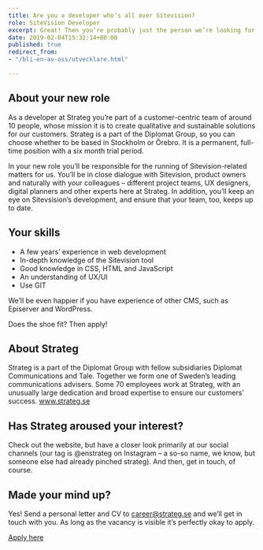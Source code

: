 ```yaml
---
title: Are you a developer who’s all over Sitevision?
role: SiteVision Developer
excerpt: Great! Then you’re probably just the person we’re looking for.
date: 2019-02-04T15:32:14+00:00
published: true
redirect_from:
- "/bli-en-av-oss/utvecklare.html"

---
```

## About your new role

As a developer at Strateg you’re part of a customer-centric team of around 10 people, whose mission it is to create qualitative and sustainable solutions for our customers. Strateg is a part of the Diplomat Group, so you can choose whether to be based in Stockholm or Örebro. It is a permanent, full-time position with a six month trial period.

In your new role you’ll be responsible for the running of Sitevision-related matters for us. You’ll be in close dialogue with Sitevision, product owners and naturally with your colleagues – different project teams, UX designers, digital planners and other experts here at Strateg. In addition, you’ll keep an eye on Sitevsision’s development, and ensure that your team, too, keeps up to date.

## Your skills

* A few years’ experience in web development
* In-depth knowledge of the Sitevision tool
* Good knowledge in CSS, HTML and JavaScript
* An understanding of UX/UI
* Use GIT

We’ll be even happier if you have experience of other CMS, such as Episerver and WordPress.

Does the shoe fit? Then apply!

## About Strateg

Strateg is a part of the Diplomat Group with fellow subsidiaries Diplomat Communications and Tale. Together we form one of Sweden’s leading communications advisers. Some 70 employees work at Strateg, with an unusually large dedication and broad expertise to ensure our customers’ success. www.strateg.se

## Has Strateg aroused your interest?

Check out the website, but have a closer look primarily at our social channels (our tag is @enstrateg on Instagram – a so-so name, we know, but someone else had already pinched strateg). And then, get in touch, of course.

## Made your mind up?

Yes! Send a personal letter and CV to [career@strateg.se](mailto:career@strateg.se) and we’ll get in touch with you. As long as the vacancy is visible it’s perfectly okay to apply.

[Apply here](mailto:career@strateg.se)